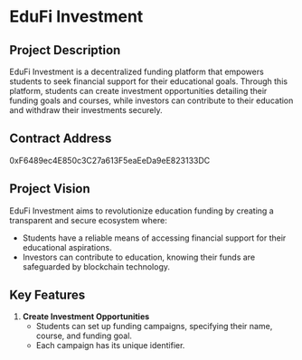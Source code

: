# EduFi Investment

## Project Description
EduFi Investment is a decentralized funding platform that empowers students to seek financial support for their educational goals. Through this platform, students can create investment opportunities detailing their funding goals and courses, while investors can contribute to their education and withdraw their investments securely.

## Contract Address
0xF6489ec4E850c3C27a613F5eaEeDa9eE823133DC

## Project Vision
EduFi Investment aims to revolutionize education funding by creating a transparent and secure ecosystem where:
- Students have a reliable means of accessing financial support for their educational aspirations.
- Investors can contribute to education, knowing their funds are safeguarded by blockchain technology.

## Key Features
1. **Create Investment Opportunities**
   - Students can set up funding campaigns, specifying their name, course, and funding goal.
   - Each campaign has its unique identifier.

 

 
